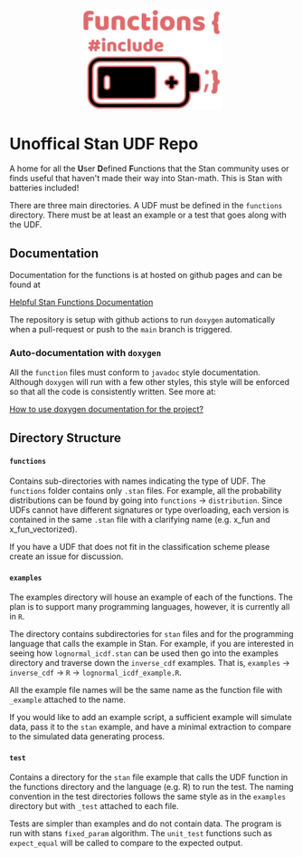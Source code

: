 <p align="center">
<img src="pretty/helpful_logo2_crop.png" alt="drawing" width="250"/>
 </p>

# Unoffical Stan UDF Repo 

A home for all the **U**ser **D**efined **F**unctions that the Stan community uses or finds useful that haven't made their way into Stan-math. This is Stan with batteries included!

There are three main directories. A UDF must be defined in the `functions` directory. There must be at least an example or a test that goes along with the UDF.

## Documentation 
Documentation for the functions is at hosted on github pages and can be found at 

<a href="https://spinkney.github.io/helpful_stan_functions/"> Helpful Stan Functions Documentation </a>

The repository is setup with github actions to run `doxygen` automatically when a pull-request or push to the `main` branch is triggered. 

### Auto-documentation with `doxygen`

All the `function` files must conform to `javadoc` style documentation. Although `doxygen` will run with a few other styles, this style will be enforced so that all the code is consistently written. See more at:

[How to use doxygen documentation for the project?](https://spinkney.github.io/helpful_stan_functions/doxygen_doc.html)

## Directory Structure

#### `functions`

Contains sub-directories with names indicating the type of UDF. The `functions` folder contains only `.stan` files. For example, all the probability distributions can be found by going into `functions` -> `distribution`. Since UDFs cannot have different signatures or type overloading, each version is contained in the same `.stan` file with a clarifying name (e.g. x_fun and x_fun_vectorized).

If you have a UDF that does not fit in the classification scheme please create an issue for discussion. 

#### `examples`

The examples directory will house an example of each of the functions. The plan is to support many programming languages, however, it is currently all in `R`. 

The directory contains subdirectories for `stan` files and for the programming language that calls the example in Stan. For example, if you are interested in seeing how `lognormal_icdf.stan` can be used then go into the examples directory and traverse down the `inverse_cdf` examples. That is, `examples` -> `inverse_cdf` -> `R` -> `lognormal_icdf_example.R`. 

All the example file names will be the same name as the function file with `_example` attached to the name. 

If you would like to add an example script, a sufficient example will simulate data, pass it to the `stan` example, and have a minimal extraction to compare to the simulated data generating process.

#### `test`

Contains a directory for the `stan` file example that calls the UDF function in the functions directory and the language (e.g. R) to run the test. The naming convention in the test directories follows the same style as in the `examples` directory but with `_test` attached to each file.

Tests are simpler than examples and do not contain data. The program is run with stans `fixed_param` algorithm. The `unit_test` functions such as `expect_equal` will be called to compare to the expected output.
